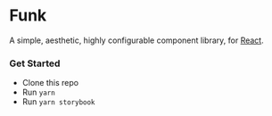 # Funk

A simple, aesthetic, highly configurable component library, for [React](https://reactjs.org/).

### Get Started
- Clone this repo
- Run `yarn`
- Run `yarn storybook`